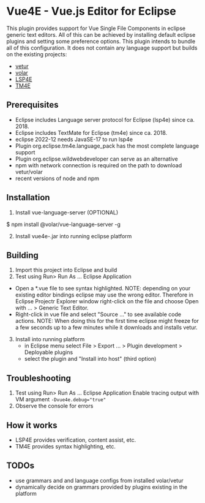 
# Vue4E - Vue.js Editor for Eclipse

This plugin provides support for Vue Single File Components in eclipse generic text editors.
All of this can be achieved by installing default eclipse plugins and setting some preference options.
This plugin intends to bundle all of this configuration. It does not contain any language support but builds 
on the existing projects:
- [vetur](https://vuejs.github.io/vetur/)
- [volar](https://github.com/johnsoncodehk/volar)
- [LSP4E](https://projects.eclipse.org/projects/technology.lsp4e) 
- [TM4E](https://projects.eclipse.org/projects/technology.tm4e) 

## Prerequisites
- Eclipse includes Language server protocol for Eclipse (lsp4e) since ca. 2018. 
- Eclipse includes TextMate for Eclipse (tm4e) since ca. 2018. 
- eclipse 2022-12 needs JavaSE-17 to run lsp4e
- Plugin org.eclipse.tm4e.language_pack has the most complete language support
- Plugin org.eclipse.wildwebdeveloper can serve as an alternative
- npm with network connection is required on the path to download vetur/volar
- recent versions of node and npm

## Installation
1. Install vue-language-server (OPTIONAL)
 
 $ npm install @volar/vue-language-server -g

2. Install vue4e-<version>.jar into running eclipse platform

## Building
1. Import this project into Eclipse and build
2. Test using Run> Run As ... Eclipse Application
  - Open a *.vue file to see syntax highlighted.
     NOTE: depending on your existing editor bindings eclipse may use the wrong editor.
     Therefore in Eclipse Projectr Explorer window right-click on the file and choose Open with ... > Generic Text Editor.
  - Right-click in vue file and select "Source ..." to see available code actions.
     NOTE: When doing this for the first time eclipse might freeze for a few seconds up to a few minutes 
     while it downloads and installs vetur.      
3. Install into running platform
   - in Eclipse menu select File > Export ... > Plugin development > Deployable plugins
   - select the plugin and "Install into host" (third option)    

## Troubleshooting
1. Test using Run> Run As ... Eclipse Application
   Enable tracing output with VM argument `-Dvue4e.debug="true"`
2. Observe the console for errors

## How it works
- LSP4E provides verification, content assist, etc.
- TM4E provides syntax highlighting, etc.

## TODOs
- use grammars and and language configs from installed volar/vetur
- dynamically decide on grammars provided by plugins existing in the platform 
